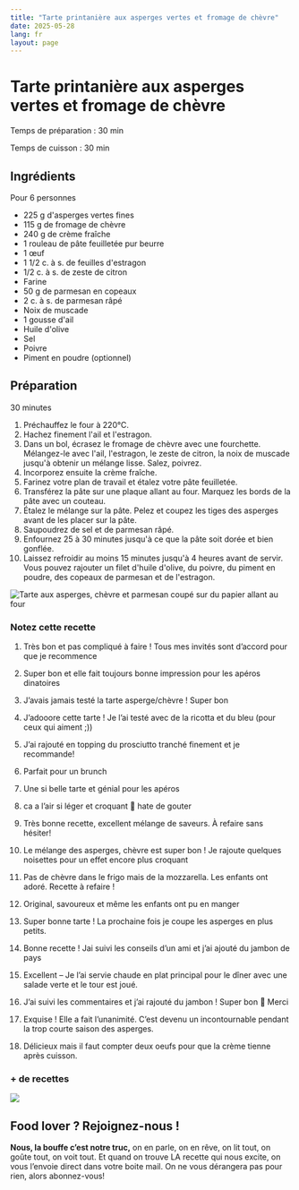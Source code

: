 ```yaml
---
title: "Tarte printanière aux asperges vertes et fromage de chèvre"
date: 2025-05-28
lang: fr
layout: page
---
```

# Tarte printanière aux asperges vertes et fromage de chèvre

Temps de préparation : 30 min

Temps de cuisson : 30 min

## Ingrédients

Pour 6 personnes

-   225 g d'asperges vertes fines
-   115 g de fromage de chèvre
-   240 g de crème fraîche
-   1 rouleau de pâte feuilletée pur beurre
-   1 œuf
-   1 1/2 c. à s. de feuilles d'estragon
-   1/2 c. à s. de zeste de citron
-   Farine
-   50 g de parmesan en copeaux
-   2 c. à s. de parmesan râpé
-   Noix de muscade
-   1 gousse d'ail
-   Huile d'olive
-   Sel
-   Poivre
-   Piment en poudre (optionnel)

## Préparation

30 minutes

1.  Préchauffez le four à 220°C.
2.  Hachez finement l'ail et l'estragon.
3.  Dans un bol, écrasez le fromage de chèvre avec une fourchette. Mélangez-le avec l'ail, l'estragon, le zeste de citron, la noix de muscade jusqu'à obtenir un mélange lisse. Salez, poivrez.
4.  Incorporez ensuite la crème fraîche.
5.  Farinez votre plan de travail et étalez votre pâte feuilletée.
6.  Transférez la pâte sur une plaque allant au four. Marquez les bords de la pâte avec un couteau.
7.  Étalez le mélange sur la pâte. Pelez et coupez les tiges des asperges avant de les placer sur la pâte.
8.  Saupoudrez de sel et de parmesan râpé.
9.  Enfournez 25 à 30 minutes jusqu'à ce que la pâte soit dorée et bien gonflée.
10.  Laissez refroidir au moins 15 minutes jusqu'à 4 heures avant de servir. Vous pouvez rajouter un filet d'huile d'olive, du poivre, du piment en poudre, des copeaux de parmesan et de l'estragon.

![Tarte aux asperges, chèvre et parmesan coupé sur du papier allant au four](https://recettes.belly-media.com/wp-content/uploads/2022/11/tarte-asperge-new-york-times-1280x1280.jpeg)

### Notez cette recette

1.  Très bon et pas compliqué à faire ! Tous mes invités sont d’accord pour que je recommence
    
2.  Super bon et elle fait toujours bonne impression pour les apéros dinatoires
    
3.  J’avais jamais testé la tarte asperge/chèvre ! Super bon
    
4.  J’adooore cette tarte ! Je l’ai testé avec de la ricotta et du bleu (pour ceux qui aiment ;))
    
5.  J’ai rajouté en topping du prosciutto tranché finement et je recommande!
    
6.  Parfait pour un brunch
    
7.  Une si belle tarte et génial pour les apéros
    
8.  ca a l’air si léger et croquant 🙂 hate de gouter
    
9.  Très bonne recette, excellent mélange de saveurs. À refaire sans hésiter!
    
10.  Le mélange des asperges, chèvre est super bon ! Je rajoute quelques noisettes pour un effet encore plus croquant
    
11.  Pas de chèvre dans le frigo mais de la mozzarella. Les enfants ont adoré. Recette à refaire !
    
12.  Original, savoureux et même les enfants ont pu en manger
    
13.  Super bonne tarte ! La prochaine fois je coupe les asperges en plus petits.
    
14.  Bonne recette ! Jai suivi les conseils d’un ami et j’ai ajouté du jambon de pays
    
15.  Excellent – Je l’ai servie chaude en plat principal pour le dîner avec une salade verte et le tour est joué.
    
16.  J’ai suivi les commentaires et j’ai rajouté du jambon ! Super bon 🙂 Merci
    
17.  Exquise ! Elle a fait l’unanimité. C’est devenu un incontournable pendant la trop courte saison des asperges.
    
18.  Délicieux mais il faut compter deux oeufs pour que la crème tienne après cuisson.
    

### \+ de recettes

![](https://recettes.belly-media.com/wp-content/uploads/2022/09/belly-nl-cta.jpg)

## Food lover ? Rejoignez-nous !

**Nous, la bouffe c’est notre truc,** on en parle, on en rêve, on lit tout, on goûte tout, on voit tout. Et quand on trouve LA recette qui nous excite, on vous l’envoie direct dans votre boite mail. On ne vous dérangera pas pour rien, alors abonnez-vous!